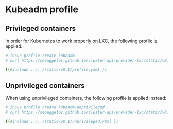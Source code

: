 # Kubeadm profile

## Privileged containers

In order for Kubernetes to work properly on LXC, the following profile is applied:

```yaml
# incus profile create kubeadm
# curl https://neoaggelos.github.io/cluster-api-provider-lxc/static/v0.1/profile.yaml | incus profile edit kubeadm

{{#include ../../static/v0.1/profile.yaml }}
```

## Unprivileged containers

When using unprivileged containers, the following profile is applied instead:

```yaml
# incus profile create kubeadm-unprivileged
# curl https://neoaggelos.github.io/cluster-api-provider-lxc/static/v0.1/profile.yaml | incus profile edit kubeadm-unprivileged

{{#include ../../static/v0.1/unprivileged.yaml }}
```

